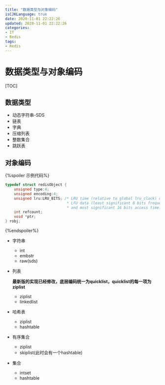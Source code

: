 ```yaml
---
title: "数据类型与对象编码"
isCJKLanguage: true
date: 2020-11-01 22:22:26
updated: 2020-11-01 22:22:26
categories: 
- IT
- Redis
tags: 
- Redis
---
```


# 数据类型与对象编码

[TOC]

## 数据类型

* 动态字符串-SDS
* 链表
* 字典
* 压缩列表
* 整数集合
* 跳跃表

## 对象编码

{%spoiler 示例代码%}
```c
typedef struct redisObject {
    unsigned type:4;
    unsigned encoding:4;
    unsigned lru:LRU_BITS; /* LRU time (relative to global lru_clock) or
                            * LFU data (least significant 8 bits frequency
                            * and most significant 16 bits access time). */
    int refcount;
    void *ptr;
} robj;
```
{%endspoiler%}

* 字符串
  * int
  * embstr
  * raw(sds)
  
* 列表
  
  **最新版的实现已经修改，底层编码统一为quicklist，quicklist的每一项为ziplist**
  
  * ziplist
  * linkedlist
  
* 哈希表
  * ziplist
  * hashtable
  
* 有序集合
  * ziplist
  * skiplist(此时会有一个hashtable)
  
* 集合
  * intset
  * hashtable